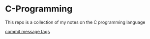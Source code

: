 # C-Programming

This repo is a collection of my notes on the C programming language

[commit message tags](https://bit.ly/commit-tags)
